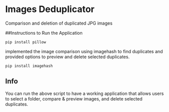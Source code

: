 # Images Deduplicator
 Comparison and deletion of duplicated JPG images

##Instructions to Run the Application

```
pip install pillow
```

implemented the image comparison using imagehash to find duplicates and provided options to preview and delete selected duplicates.

```
pip install imagehash
```

## Info
You can run the above script to have a working application that allows users to select a folder, compare & preview images, and delete selected duplicates.
